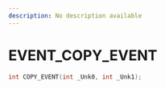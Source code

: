 ```yaml
---
description: No description available 
---
```


# EVENT\_COPY_EVENT

```cpp
int COPY_EVENT(int _Unk0, int _Unk1);
```